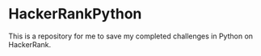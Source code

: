 # HackerRankPython

This is a repository for me to save my completed challenges in Python on HackerRank. 
